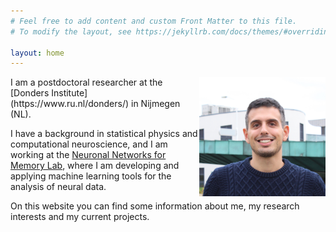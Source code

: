 ```yaml
---
# Feel free to add content and custom Front Matter to this file.
# To modify the layout, see https://jekyllrb.com/docs/themes/#overriding-theme-defaults

layout: home
---
```


<img src='images/me.jpeg' width=40% align="right" padding="5px">
I am a postdoctoral researcher at the [Donders Institute](https://www.ru.nl/donders/) in Nijmegen (NL). 

I have a background in statistical physics and computational neuroscience, and I am working at the [Neuronal Networks for Memory Lab](https://www.ru.nl/donders/research/theme-3-plasticity-memory/research-groups-theme-3/neuronal-networks-memory/), where I am developing and applying machine learning tools for the analysis of neural data.

On this website you can find some information about me, my research interests and my current projects.















